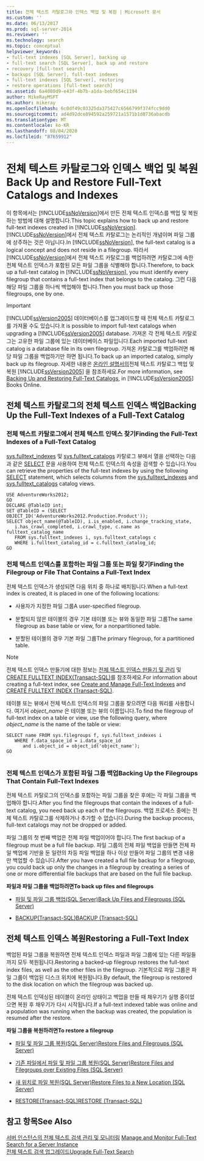 ```yaml
---
title: 전체 텍스트 카탈로그와 인덱스 백업 및 복원 | Microsoft 문서
ms.custom: ''
ms.date: 06/13/2017
ms.prod: sql-server-2014
ms.reviewer: ''
ms.technology: search
ms.topic: conceptual
helpviewer_keywords:
- full-text indexes [SQL Server], backing up
- full-text search [SQL Server], back up and restore
- recovery [full-text search]
- backups [SQL Server], full-text indexes
- full-text indexes [SQL Server], restoring
- restore operations [full-text search]
ms.assetid: 6a4080d9-e43f-4b7b-a1da-bebf654c1194
author: MikeRayMSFT
ms.author: mikeray
ms.openlocfilehash: 6c0df49c03325da375427c6566799f374fcc9dd0
ms.sourcegitcommit: ad4d92dce894592a259721a1571b1d8736abacdb
ms.translationtype: MT
ms.contentlocale: ko-KR
ms.lasthandoff: 08/04/2020
ms.locfileid: "87659912"
---
```

# <a name="back-up-and-restore-full-text-catalogs-and-indexes"></a><span data-ttu-id="70a83-102">전체 텍스트 카탈로그와 인덱스 백업 및 복원</span><span class="sxs-lookup"><span data-stu-id="70a83-102">Back Up and Restore Full-Text Catalogs and Indexes</span></span>
  <span data-ttu-id="70a83-103">이 항목에서는 [!INCLUDE[ssNoVersion](../../includes/ssnoversion-md.md)]에서 만든 전체 텍스트 인덱스를 백업 및 복원하는 방법에 대해 설명합니다.</span><span class="sxs-lookup"><span data-stu-id="70a83-103">This topic explains how to back up and restore full-text indexes created in [!INCLUDE[ssNoVersion](../../includes/ssnoversion-md.md)].</span></span> <span data-ttu-id="70a83-104">[!INCLUDE[ssNoVersion](../../includes/ssnoversion-md.md)]에서 전체 텍스트 카탈로그는 논리적인 개념이며 파일 그룹에 상주하는 것은 아닙니다.</span><span class="sxs-lookup"><span data-stu-id="70a83-104">In [!INCLUDE[ssNoVersion](../../includes/ssnoversion-md.md)], the full-text catalog is a logical concept and does not reside in a filegroup.</span></span> <span data-ttu-id="70a83-105">따라서 [!INCLUDE[ssNoVersion](../../includes/ssnoversion-md.md)]에서 전체 텍스트 카탈로그를 백업하려면 카탈로그에 속한 전체 텍스트 인덱스가 포함된 모든 파일 그룹을 식별해야 합니다.</span><span class="sxs-lookup"><span data-stu-id="70a83-105">Therefore, to back up a full-text catalog in [!INCLUDE[ssNoVersion](../../includes/ssnoversion-md.md)], you must identify every filegroup that contains a full-text index that belongs to the catalog.</span></span> <span data-ttu-id="70a83-106">그런 다음 해당 파일 그룹을 하나씩 백업해야 합니다.</span><span class="sxs-lookup"><span data-stu-id="70a83-106">Then you must back up those filegroups, one by one.</span></span>  
  
> [!IMPORTANT]  
>  <span data-ttu-id="70a83-107">[!INCLUDE[ssVersion2005](../../includes/ssversion2005-md.md)] 데이터베이스를 업그레이드할 때 전체 텍스트 카탈로그를 가져올 수도 있습니다.</span><span class="sxs-lookup"><span data-stu-id="70a83-107">It is possible to import full-text catalogs when upgrading a [!INCLUDE[ssVersion2005](../../includes/ssversion2005-md.md)] database.</span></span> <span data-ttu-id="70a83-108">가져온 각 전체 텍스트 카탈로그는 고유한 파일 그룹에 있는 데이터베이스 파일입니다.</span><span class="sxs-lookup"><span data-stu-id="70a83-108">Each imported full-text catalog is a database file in its own filegroup.</span></span> <span data-ttu-id="70a83-109">가져온 카탈로그를 백업하려면 해당 파일 그룹을 백업하기만 하면 됩니다.</span><span class="sxs-lookup"><span data-stu-id="70a83-109">To back up an imported catalog, simply back up its filegroup.</span></span> <span data-ttu-id="70a83-110">자세한 내용은 [온라인 설명서의](https://go.microsoft.com/fwlink/?LinkID=121052)전체 텍스트 카탈로그 백업 및 복원 [!INCLUDE[ssVersion2005](../../includes/ssversion2005-md.md)] 을 참조하세요.</span><span class="sxs-lookup"><span data-stu-id="70a83-110">For more information, see [Backing Up and Restoring Full-Text Catalogs](https://go.microsoft.com/fwlink/?LinkID=121052), in [!INCLUDE[ssVersion2005](../../includes/ssversion2005-md.md)] Books Online.</span></span>  
  
##  <a name="backing-up-the-full-text-indexes-of-a-full-text-catalog"></a><a name="backingup"></a> <span data-ttu-id="70a83-111">전체 텍스트 카탈로그의 전체 텍스트 인덱스 백업</span><span class="sxs-lookup"><span data-stu-id="70a83-111">Backing Up the Full-Text Indexes of a Full-Text Catalog</span></span>  
  
###  <a name="finding-the-full-text-indexes-of-a-full-text-catalog"></a><a name="Find_FTIs_of_a_Catalog"></a> <span data-ttu-id="70a83-112">전체 텍스트 카탈로그에서 전체 텍스트 인덱스 찾기</span><span class="sxs-lookup"><span data-stu-id="70a83-112">Finding the Full-Text Indexes of a Full-Text Catalog</span></span>  
 <span data-ttu-id="70a83-113">[sys.fulltext_indexes](/sql/t-sql/queries/select-transact-sql) 및 [sys.fulltext_catalogs](/sql/relational-databases/system-catalog-views/sys-fulltext-indexes-transact-sql) 카탈로그 뷰에서 열을 선택하는 다음과 같은 [SELECT](/sql/relational-databases/system-catalog-views/sys-fulltext-catalogs-transact-sql) 문을 사용하여 전체 텍스트 인덱스의 속성을 검색할 수 있습니다.</span><span class="sxs-lookup"><span data-stu-id="70a83-113">You can retrieve the properties of the full-text indexes by using the following [SELECT](/sql/t-sql/queries/select-transact-sql) statement, which selects columns from the [sys.fulltext_indexes](/sql/relational-databases/system-catalog-views/sys-fulltext-indexes-transact-sql) and [sys.fulltext_catalogs](/sql/relational-databases/system-catalog-views/sys-fulltext-catalogs-transact-sql) catalog views.</span></span>  
  
```  
USE AdventureWorks2012;  
GO  
DECLARE @TableID int;  
SET @TableID = (SELECT OBJECT_ID('AdventureWorks2012.Production.Product'));  
SELECT object_name(@TableID), i.is_enabled, i.change_tracking_state,   
   i.has_crawl_completed, i.crawl_type, c.name as fulltext_catalog_name   
   FROM sys.fulltext_indexes i, sys.fulltext_catalogs c   
   WHERE i.fulltext_catalog_id = c.fulltext_catalog_id;  
GO  
```  
  

  
###  <a name="finding-the-filegroup-or-file-that-contains-a-full-text-index"></a><a name="Find_FG_of_FTI"></a> <span data-ttu-id="70a83-114">전체 텍스트 인덱스를 포함하는 파일 그룹 또는 파일 찾기</span><span class="sxs-lookup"><span data-stu-id="70a83-114">Finding the Filegroup or File That Contains a Full-Text Index</span></span>  
 <span data-ttu-id="70a83-115">전체 텍스트 인덱스가 생성되면 다음 위치 중 하나로 배치됩니다.</span><span class="sxs-lookup"><span data-stu-id="70a83-115">When a full-text index is created, it is placed in one of the following locations:</span></span>  
  
-   <span data-ttu-id="70a83-116">사용자가 지정한 파일 그룹</span><span class="sxs-lookup"><span data-stu-id="70a83-116">A user-specified filegroup.</span></span>  
  
-   <span data-ttu-id="70a83-117">분할되지 않은 테이블의 경우 기본 테이블 또는 뷰와 동일한 파일 그룹</span><span class="sxs-lookup"><span data-stu-id="70a83-117">The same filegroup as base table or view, for a nonpartitioned table.</span></span>  
  
-   <span data-ttu-id="70a83-118">분할된 테이블의 경우 기본 파일 그룹</span><span class="sxs-lookup"><span data-stu-id="70a83-118">The primary filegroup, for a partitioned table.</span></span>  
  
> [!NOTE]  
>  <span data-ttu-id="70a83-119">전체 텍스트 인덱스 만들기에 대한 정보는 [전체 텍스트 인덱스 만들기 및 관리](create-and-manage-full-text-indexes.md) 및 [CREATE FULLTEXT INDEX&#40;Transact-SQL&#41;](/sql/t-sql/statements/create-fulltext-index-transact-sql)를 참조하세요.</span><span class="sxs-lookup"><span data-stu-id="70a83-119">For information about creating a full-text index, see [Create and Manage Full-Text Indexes](create-and-manage-full-text-indexes.md) and [CREATE FULLTEXT INDEX &#40;Transact-SQL&#41;](/sql/t-sql/statements/create-fulltext-index-transact-sql).</span></span>  
  
 <span data-ttu-id="70a83-120">테이블 또는 뷰에서 전체 텍스트 인덱스의 파일 그룹을 찾으려면 다음 쿼리를 사용합니다. 여기서 *object_name* 은 테이블 또는 뷰의 이름입니다.</span><span class="sxs-lookup"><span data-stu-id="70a83-120">To find the filegroup of full-text index on a table or view, use the following query, where *object_name* is the name of the table or view:</span></span>  
  
```  
SELECT name FROM sys.filegroups f, sys.fulltext_indexes i   
   WHERE f.data_space_id = i.data_space_id   
      and i.object_id = object_id('object_name');  
GO  
  
```  
  

  
###  <a name="backing-up-the-filegroups-that-contain-full-text-indexes"></a><a name="Back_up_FTIs_of_FTC"></a> <span data-ttu-id="70a83-121">전체 텍스트 인덱스가 포함된 파일 그룹 백업</span><span class="sxs-lookup"><span data-stu-id="70a83-121">Backing Up the Filegroups That Contain Full-Text Indexes</span></span>  
 <span data-ttu-id="70a83-122">전체 텍스트 카탈로그의 인덱스를 포함하는 파일 그룹을 찾은 후에는 각 파일 그룹을 백업해야 합니다.</span><span class="sxs-lookup"><span data-stu-id="70a83-122">After you find the filegroups that contain the indexes of a full-text catalog, you need back up each of the filegroups.</span></span> <span data-ttu-id="70a83-123">백업 프로세스 중에는 전체 텍스트 카탈로그를 삭제하거나 추가할 수 없습니다.</span><span class="sxs-lookup"><span data-stu-id="70a83-123">During the backup process, full-text catalogs may not be dropped or added.</span></span>  
  
 <span data-ttu-id="70a83-124">파일 그룹의 첫 번째 백업은 전체 파일 백업이어야 합니다.</span><span class="sxs-lookup"><span data-stu-id="70a83-124">The first backup of a filegroup must be a full file backup.</span></span> <span data-ttu-id="70a83-125">파일 그룹의 전체 파일 백업을 만들면 전체 파일 백업에 기반을 둔 일련의 차등 파일 백업을 하나 이상 만들어 파일 그룹의 변경 내용만 백업할 수 있습니다.</span><span class="sxs-lookup"><span data-stu-id="70a83-125">After you have created a full file backup for a filegroup, you could back up only the changes in a filegroup by creating a series of one or more differential file backups that are based on the full file backup.</span></span>  
  
 <span data-ttu-id="70a83-126">**파일과 파일 그룹을 백업하려면**</span><span class="sxs-lookup"><span data-stu-id="70a83-126">**To back up files and filegroups**</span></span>  
  
-   [<span data-ttu-id="70a83-127">파일 및 파일 그룹 백업&#40;SQL Server&#41;</span><span class="sxs-lookup"><span data-stu-id="70a83-127">Back Up Files and Filegroups &#40;SQL Server&#41;</span></span>](../backup-restore/back-up-files-and-filegroups-sql-server.md)  
  
-   [<span data-ttu-id="70a83-128">BACKUP&#40;Transact-SQL&#41;</span><span class="sxs-lookup"><span data-stu-id="70a83-128">BACKUP &#40;Transact-SQL&#41;</span></span>](/sql/t-sql/statements/backup-transact-sql)  
  

  
##  <a name="restoring-a-full-text-index"></a><a name="Restore_FTI"></a> <span data-ttu-id="70a83-129">전체 텍스트 인덱스 복원</span><span class="sxs-lookup"><span data-stu-id="70a83-129">Restoring a Full-Text Index</span></span>  
 <span data-ttu-id="70a83-130">백업된 파일 그룹을 복원하면 전체 텍스트 인덱스 파일과 파일 그룹에 있는 다른 파일들까지 모두 복원됩니다.</span><span class="sxs-lookup"><span data-stu-id="70a83-130">Restoring a backed-up filegroup restores the full-text index files, as well as the other files in the filegroup.</span></span> <span data-ttu-id="70a83-131">기본적으로 파일 그룹은 파일 그룹이 백업된 디스크 위치에 복원됩니다.</span><span class="sxs-lookup"><span data-stu-id="70a83-131">By default, the filegroup is restored to the disk location on which the filegroup was backed up.</span></span>  
  
 <span data-ttu-id="70a83-132">전체 텍스트 인덱싱된 테이블이 온라인 상태이고 백업을 만들 때 채우기가 실행 중이었으면 복원 후 채우기가 다시 시작됩니다.</span><span class="sxs-lookup"><span data-stu-id="70a83-132">If a full-text indexed table was online and a population was running when the backup was created, the population is resumed after the restore.</span></span>  
  
 <span data-ttu-id="70a83-133">**파일 그룹을 복원하려면**</span><span class="sxs-lookup"><span data-stu-id="70a83-133">**To restore a filegroup**</span></span>  
  
-   [<span data-ttu-id="70a83-134">파일 및 파일 그룹 복원&#40;SQL Server&#41;</span><span class="sxs-lookup"><span data-stu-id="70a83-134">Restore Files and Filegroups &#40;SQL Server&#41;</span></span>](../backup-restore/restore-files-and-filegroups-sql-server.md)  
  
-   [<span data-ttu-id="70a83-135">기존 파일에서 파일 및 파일 그룹 복원&#40;SQL Server&#41;</span><span class="sxs-lookup"><span data-stu-id="70a83-135">Restore Files and Filegroups over Existing Files &#40;SQL Server&#41;</span></span>](../backup-restore/restore-files-and-filegroups-over-existing-files-sql-server.md)  
  
-   [<span data-ttu-id="70a83-136">새 위치로 파일 복원&#40;SQL Server&#41;</span><span class="sxs-lookup"><span data-stu-id="70a83-136">Restore Files to a New Location &#40;SQL Server&#41;</span></span>](../backup-restore/restore-files-to-a-new-location-sql-server.md)  
  
-   [<span data-ttu-id="70a83-137">RESTORE&#40;Transact-SQL&#41;</span><span class="sxs-lookup"><span data-stu-id="70a83-137">RESTORE &#40;Transact-SQL&#41;</span></span>](/sql/t-sql/statements/restore-statements-transact-sql)  
  

  
## <a name="see-also"></a><span data-ttu-id="70a83-138">참고 항목</span><span class="sxs-lookup"><span data-stu-id="70a83-138">See Also</span></span>  
 <span data-ttu-id="70a83-139">[서버 인스턴스의 전체 텍스트 검색 관리 및 모니터링](manage-and-monitor-full-text-search-for-a-server-instance.md) </span><span class="sxs-lookup"><span data-stu-id="70a83-139">[Manage and Monitor Full-Text Search for a Server Instance](manage-and-monitor-full-text-search-for-a-server-instance.md) </span></span>  
 [<span data-ttu-id="70a83-140">전체 텍스트 검색 업그레이드</span><span class="sxs-lookup"><span data-stu-id="70a83-140">Upgrade Full-Text Search</span></span>](upgrade-full-text-search.md)  
  
  
